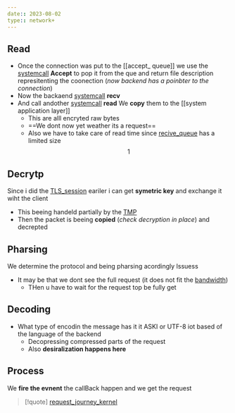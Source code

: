 ```yaml
---
date:: 2023-08-02
type:: network+
---
```

## Read 
- Once the connection was put to the [[accept_ queue]]   we use the [systemcall](/systemcall.md) **Accept** to pop it from the que and return file description represitenting the coonection (*now backend has a poinbter to the connection*) 
- Now the backaend  [systemcall](/systemcall.md)  **recv**  
- And call andother [systemcall](/systemcall.md)  **read**
	We **copy** them to the [[system application layer]]
	- This are alll encryted raw bytes 
	- ==We dont now yet weather its a request==
	- Also we have to take care of read time since [recive_queue](/recive_queue.md) has a  limited size 
 $$1$$
## Decrytp 
Since i did the  [TLS_session](/TLS_session.md)   eariler i can get **symetric key** and exchange it wiht the client 
 - This beeing handeld partially by the [TMP](/TMP.md)
- Then the packet is beeing **copied** (*check decryption in place*) and decrepted 
## Pharsing 
We determine the protocol and being pharsing acordingly 
 Issuess
  - It may be that we dont see the full request (it does not fit the [bandwidth](/obisdian_ntoes/notes_obsidian/ZPythonref/DjangoFramework/Network+/Phisicall/bandwidth.md))
	  - THen u have to wait for the request top be fully get 

## Decoding 

- What type of encodin the message has it it ASKI or UTF-8 iot based of the language of the backend 
	- Decopressing compressed parts of the request  
	- Also **desiralization happens here**
  

## Process 
We **fire the evnent** the callBack happen and we get the request 









>[!quote] [request_journey_kernel](/request_journey_kernel.md)